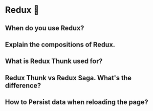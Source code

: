 # Redux 🚧

## When do you use Redux?

## Explain the compositions of Redux.

## What is Redux Thunk used for?

## Redux Thunk vs Redux Saga. What's the difference?

## How to Persist data when reloading the page?


